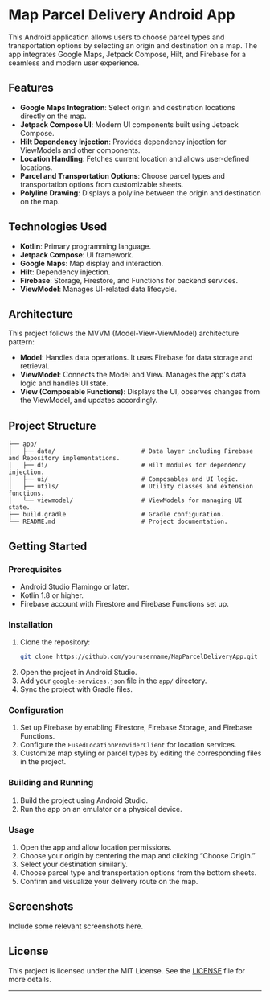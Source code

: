 # Map Parcel Delivery Android App

This Android application allows users to choose parcel types and transportation options by selecting an origin and destination on a map. The app integrates Google Maps, Jetpack Compose, Hilt, and Firebase for a seamless and modern user experience.

## Features

- **Google Maps Integration**: Select origin and destination locations directly on the map.
- **Jetpack Compose UI**: Modern UI components built using Jetpack Compose.
- **Hilt Dependency Injection**: Provides dependency injection for ViewModels and other components.
- **Location Handling**: Fetches current location and allows user-defined locations.
- **Parcel and Transportation Options**: Choose parcel types and transportation options from customizable sheets.
- **Polyline Drawing**: Displays a polyline between the origin and destination on the map.

## Technologies Used

- **Kotlin**: Primary programming language.
- **Jetpack Compose**: UI framework.
- **Google Maps**: Map display and interaction.
- **Hilt**: Dependency injection.
- **Firebase**: Storage, Firestore, and Functions for backend services.
- **ViewModel**: Manages UI-related data lifecycle.

## Architecture

This project follows the MVVM (Model-View-ViewModel) architecture pattern:

- **Model**: Handles data operations. It uses Firebase for data storage and retrieval.
- **ViewModel**: Connects the Model and View. Manages the app's data logic and handles UI state.
- **View (Composable Functions)**: Displays the UI, observes changes from the ViewModel, and updates accordingly.

## Project Structure

```
├── app/
│   ├── data/                        # Data layer including Firebase and Repository implementations.
│   ├── di/                          # Hilt modules for dependency injection.
│   ├── ui/                          # Composables and UI logic.
│   ├── utils/                       # Utility classes and extension functions.
│   └── viewmodel/                   # ViewModels for managing UI state.
├── build.gradle                     # Gradle configuration.
└── README.md                        # Project documentation.
```

## Getting Started

### Prerequisites

- Android Studio Flamingo or later.
- Kotlin 1.8 or higher.
- Firebase account with Firestore and Firebase Functions set up.

### Installation

1. Clone the repository:
   ```sh
   git clone https://github.com/yourusername/MapParcelDeliveryApp.git
   ```
2. Open the project in Android Studio.
3. Add your `google-services.json` file in the `app/` directory.
4. Sync the project with Gradle files.

### Configuration

1. Set up Firebase by enabling Firestore, Firebase Storage, and Firebase Functions.
2. Configure the `FusedLocationProviderClient` for location services.
3. Customize map styling or parcel types by editing the corresponding files in the project.

### Building and Running

1. Build the project using Android Studio.
2. Run the app on an emulator or a physical device.

### Usage

1. Open the app and allow location permissions.
2. Choose your origin by centering the map and clicking “Choose Origin.”
3. Select your destination similarly.
4. Choose parcel type and transportation options from the bottom sheets.
5. Confirm and visualize your delivery route on the map.

## Screenshots

Include some relevant screenshots here.

## License

This project is licensed under the MIT License. See the [LICENSE](LICENSE) file for more details.

---
